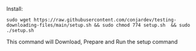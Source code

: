 Install:
```
sudo wget https://raw.githubusercontent.com/conjardev/testing-downloading-files/main/setup.sh && sudo chmod 774 setup.sh  && sudo ./setup.sh
```
This command will Download, Prepare and Run the setup command

